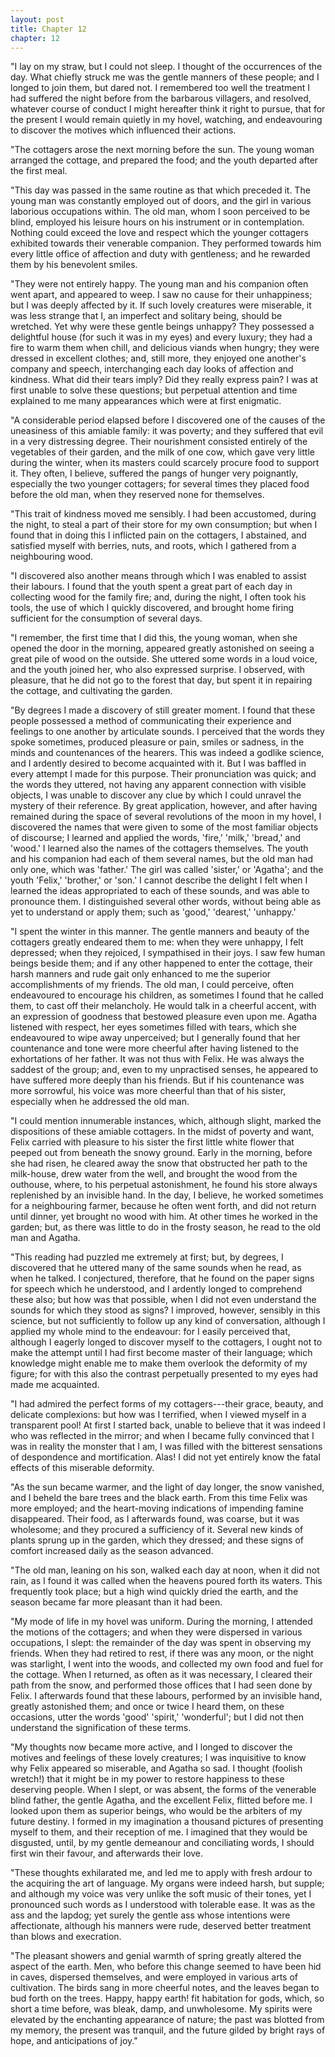 ```yaml
---
layout: post
title: Chapter 12
chapter: 12
---
```


"I lay on my straw, but I could not sleep. I thought of the occurrences of the day. What chiefly struck me was the gentle manners of these people; and I longed to join them, but dared not. I remembered too well the treatment I had suffered the night before from the barbarous villagers, and resolved, whatever course of conduct I might hereafter think it right to pursue, that for the present I would remain quietly in my hovel, watching, and endeavouring to discover the motives which influenced their actions.

"The cottagers arose the next morning before the sun. The young woman arranged the cottage, and prepared the food; and the youth departed after the first meal.

"This day was passed in the same routine as that which preceded it. The young man was constantly employed out of doors, and the girl in various laborious occupations within. The old man, whom I soon perceived to be blind, employed his leisure hours on his instrument or in contemplation.
Nothing could exceed the love and respect which the younger cottagers exhibited towards their venerable companion. They performed towards him every little office of affection and duty with gentleness; and he rewarded them by his benevolent smiles.

"They were not entirely happy. The young man and his companion often went apart, and appeared to weep. I saw no cause for their unhappiness; but I was deeply affected by it. If such lovely creatures were miserable, it was less strange that I, an imperfect and solitary being, should be wretched. Yet why were these gentle beings unhappy? They possessed a delightful house (for such it was in my eyes) and every luxury; they had a fire to warm them when chill, and delicious viands when hungry; they were dressed in excellent clothes; and, still more, they enjoyed one another's company and speech, interchanging each day looks of affection and kindness. What did their tears imply? Did they really express pain? I was at first unable to solve these questions; but perpetual attention and time explained to me many appearances which were at first enigmatic.

"A considerable period elapsed before I discovered one of the causes of the uneasiness of this amiable family: it was poverty; and they suffered that evil in a very distressing degree. Their nourishment consisted entirely of the vegetables of their garden, and the milk of one cow, which gave very little during the winter, when its masters could scarcely procure food to support it. They often, I believe, suffered the pangs of hunger very poignantly, especially the two younger cottagers; for several times they placed food before the old man, when they reserved none for themselves.

"This trait of kindness moved me sensibly. I had been accustomed, during the night, to steal a part of their store for my own consumption; but when I found that in doing this I inflicted pain on the cottagers, I abstained, and satisfied myself with berries, nuts, and roots, which I gathered from a neighbouring wood.

"I discovered also another means through which I was enabled to assist their labours. I found that the youth spent a great part of each day in collecting wood for the family fire; and, during the night, I often took his tools, the use of which I quickly discovered, and brought home firing sufficient for the consumption of several days.

"I remember, the first time that I did this, the young woman, when she opened the door in the morning, appeared greatly astonished on seeing a great pile of wood on the outside. She uttered some words in a loud voice, and the youth joined her, who also expressed surprise. I observed, with pleasure, that he did not go to the forest that day, but spent it in repairing the cottage, and cultivating the garden.

"By degrees I made a discovery of still greater moment. I found that these people possessed a method of communicating their experience and feelings to one another by articulate sounds. I perceived that the words they spoke sometimes, produced pleasure or pain, smiles or sadness, in the minds and countenances of the hearers. This was indeed a godlike science, and I ardently desired to become acquainted with it. But I was baffled in every attempt I made for this purpose. Their pronunciation was quick; and the words they uttered, not having any apparent connection with visible objects, I was unable to discover any clue by which I could unravel the mystery of their reference. By great application, however, and after having remained during the space of several revolutions of the moon in my hovel, I discovered the names that were given to some of the most familiar objects of discourse; I learned and applied the words, 'fire,' 'milk,' 'bread,' and 'wood.' I learned also the names of the cottagers themselves. The youth and his companion had each of them several names, but the old man had only one, which was
'father.' The girl was called 'sister,' or 'Agatha'; and the youth
'Felix,' 'brother,' or 'son.' I cannot describe the delight I felt when I learned the ideas appropriated to each of these sounds, and was able to pronounce them. I distinguished several other words, without being able as yet to understand or apply them; such as 'good,' 'dearest,'
'unhappy.'

"I spent the winter in this manner. The gentle manners and beauty of the cottagers greatly endeared them to me: when they were unhappy, I felt depressed; when they rejoiced, I sympathised in their joys. I saw few human beings beside them; and if any other happened to enter the cottage, their harsh manners and rude gait only enhanced to me the superior accomplishments of my friends. The old man, I could perceive, often endeavoured to encourage his children, as sometimes I found that he called them, to cast off their melancholy. He would talk in a cheerful accent, with an expression of goodness that bestowed pleasure even upon me. Agatha listened with respect, her eyes sometimes filled with tears, which she endeavoured to wipe away unperceived; but I generally found that her countenance and tone were more cheerful after having listened to the exhortations of her father. It was not thus with Felix. He was always the saddest of the group; and, even to my unpractised senses, he appeared to have suffered more deeply than his friends. But if his countenance was more sorrowful, his voice was more cheerful than that of his sister, especially when he addressed the old man.

"I could mention innumerable instances, which, although slight, marked the dispositions of these amiable cottagers. In the midst of poverty and want, Felix carried with pleasure to his sister the first little white flower that peeped out from beneath the snowy ground. Early in the morning, before she had risen, he cleared away the snow that obstructed her path to the milk-house, drew water from the well, and brought the wood from the outhouse, where, to his perpetual astonishment, he found his store always replenished by an invisible hand. In the day, I believe, he worked sometimes for a neighbouring farmer, because he often went forth, and did not return until dinner, yet brought no wood with him. At other times he worked in the garden; but, as there was little to do in the frosty season, he read to the old man and Agatha.

"This reading had puzzled me extremely at first; but, by degrees, I discovered that he uttered many of the same sounds when he read, as when he talked. I conjectured, therefore, that he found on the paper signs for speech which he understood, and I ardently longed to comprehend these also; but how was that possible, when I did not even understand the sounds for which they stood as signs? I improved, however, sensibly in this science, but not sufficiently to follow up any kind of conversation, although I applied my whole mind to the endeavour: for I easily perceived that, although I eagerly longed to discover myself to the cottagers, I ought not to make the attempt until I had first become master of their language; which knowledge might enable me to make them overlook the deformity of my figure; for with this also the contrast perpetually presented to my eyes had made me acquainted.

"I had admired the perfect forms of my cottagers⁠---their grace, beauty, and delicate complexions: but how was I terrified, when I viewed myself in a transparent pool! At first I started back, unable to believe that it was indeed I who was reflected in the mirror; and when I became fully convinced that I was in reality the monster that I am, I was filled with the bitterest sensations of despondence and mortification. Alas! I did not yet entirely know the fatal effects of this miserable deformity.

"As the sun became warmer, and the light of day longer, the snow vanished, and I beheld the bare trees and the black earth. From this time Felix was more employed; and the heart-moving indications of impending famine disappeared. Their food, as I afterwards found, was coarse, but it was wholesome; and they procured a sufficiency of it.
Several new kinds of plants sprung up in the garden, which they dressed; and these signs of comfort increased daily as the season advanced.

"The old man, leaning on his son, walked each day at noon, when it did not rain, as I found it was called when the heavens poured forth its waters. This frequently took place; but a high wind quickly dried the earth, and the season became far more pleasant than it had been.

"My mode of life in my hovel was uniform. During the morning, I attended the motions of the cottagers; and when they were dispersed in various occupations, I slept: the remainder of the day was spent in observing my friends. When they had retired to rest, if there was any moon, or the night was starlight, I went into the woods, and collected my own food and fuel for the cottage. When I returned, as often as it was necessary, I cleared their path from the snow, and performed those offices that I had seen done by Felix. I afterwards found that these labours, performed by an invisible hand, greatly astonished them; and once or twice I heard them, on these occasions, utter the words 'good' 'spirit,' 'wonderful'; but I did not then understand the signification of these terms.

"My thoughts now became more active, and I longed to discover the motives and feelings of these lovely creatures; I was inquisitive to know why Felix appeared so miserable, and Agatha so sad. I thought
(foolish wretch!) that it might be in my power to restore happiness to these deserving people. When I slept, or was absent, the forms of the venerable blind father, the gentle Agatha, and the excellent Felix, flitted before me. I looked upon them as superior beings, who would be the arbiters of my future destiny. I formed in my imagination a thousand pictures of presenting myself to them, and their reception of me. I imagined that they would be disgusted, until, by my gentle demeanour and conciliating words, I should first win their favour, and afterwards their love.

"These thoughts exhilarated me, and led me to apply with fresh ardour to the acquiring the art of language. My organs were indeed harsh, but supple; and although my voice was very unlike the soft music of their tones, yet I pronounced such words as I understood with tolerable ease.
It was as the ass and the lapdog; yet surely the gentle ass whose intentions were affectionate, although his manners were rude, deserved better treatment than blows and execration.

"The pleasant showers and genial warmth of spring greatly altered the aspect of the earth. Men, who before this change seemed to have been hid in caves, dispersed themselves, and were employed in various arts of cultivation. The birds sang in more cheerful notes, and the leaves began to bud forth on the trees. Happy, happy earth! fit habitation for gods, which, so short a time before, was bleak, damp, and unwholesome. My spirits were elevated by the enchanting appearance of nature; the past was blotted from my memory, the present was tranquil, and the future gilded by bright rays of hope, and anticipations of joy."
